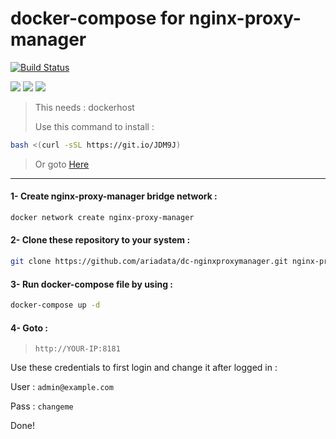 # docker-compose for nginx-proxy-manager
[![Build Status](https://files.ariadata.co/file/ariadata_logo.png)](https://ariadata.co)

![](https://img.shields.io/github/stars/ariadata/dc-nginxproxymanager.svg)
![](https://img.shields.io/github/watchers/ariadata/dc-nginxproxymanager.svg)
![](https://img.shields.io/github/forks/ariadata/dc-nginxproxymanager.svg)

> This needs : dockerhost
>
> Use this command to install :
```sh
bash <(curl -sSL https://git.io/JDM9J)
```
> Or goto [Here](https://github.com/ariadata/ubuntu-sh)
---
#### 1- Create nginx-proxy-manager bridge network :
```sh
docker network create nginx-proxy-manager
```
#### 2- Clone these repository to your system :
```sh
git clone https://github.com/ariadata/dc-nginxproxymanager.git nginx-proxy-manager && cd nginx-proxy-manager && rm -rf .git && docker-compose pull
```
#### 3- Run docker-compose file by using :
```sh
docker-compose up -d
```
#### 4- Goto : 
>  `http://YOUR-IP:8181`
>  
Use these credentials to first login and change it after logged in :

User : `admin@example.com`

Pass : `changeme`

Done!
